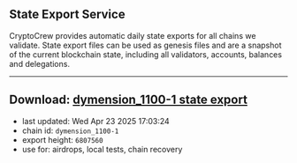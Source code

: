 ## State Export Service
CryptoCrew provides automatic daily state exports for all chains we validate. State export files can be used as genesis files and are a snapshot of the current blockchain state, including all validators, accounts, balances and delegations.

---
**Download: [dymension_1100-1 state export](https://dl-eu2.ccvalidators.com/SERVICE/dymension/dymension_1100-1_export_6807560.json)**
---

- last updated: Wed Apr 23 2025 17:03:24
- chain id: `dymension_1100-1`
- export height: `6807560`
- use for: airdrops, local tests, chain recovery
